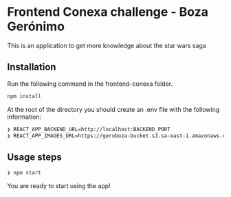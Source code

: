 # Frontend Conexa challenge - Boza Gerónimo

This is an application to get more knowledge about the star wars saga

## Installation

Run the following command in the frontend-conexa folder.

```bash
npm install
```

At the root of the directory you should create an .env file with the following information:

```bash
❯ REACT_APP_BACKEND_URL=http://localhost:BACKEND_PORT
❯ REACT_APP_IMAGES_URL=https://geroboza-bucket.s3.sa-east-1.amazonaws.com/sw
```

## Usage steps

```bash
❯ npm start
```

You are ready to start using the app!
